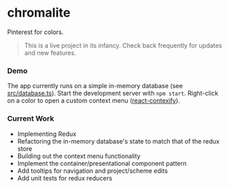 # chromalite
Pinterest for colors.  
  
> This is a live project in its infancy. Check back frequently for updates and new features.
  
### Demo
The app currently runs on a simple in-memory database (see [src/database.ts](https://github.com/mjosc/chromalite/blob/master/src/database.ts)). Start the development server with `npm start`. Right-click on a color to open a custom context menu ([react-contexify](https://github.com/fkhadra/react-contexify)).
  
### Current Work
* Implementing Redux
* Refactoring the in-memory database's state to match that of the redux store
* Building out the context menu functionality
* Implement the container/presentational component pattern
* Add tooltips for navigation and project/scheme edits
* Add unit tests for redux reducers
